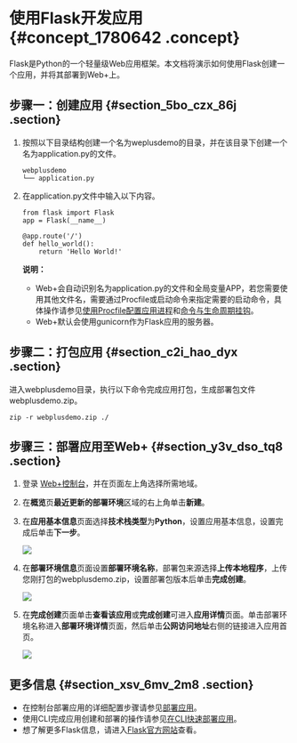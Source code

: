 # 使用Flask开发应用 {#concept_1780642 .concept}

Flask是Python的一个轻量级Web应用框架。本文档将演示如何使用Flask创建一个应用，并将其部署到Web+上。

## 步骤一：创建应用 {#section_5bo_czx_86j .section}

1.  按照以下目录结构创建一个名为weplusdemo的目录，并在该目录下创建一个名为application.py的文件。

    ``` {#codeblock_ejc_chs_e0y}
    webplusdemo
    └── application.py
    ```

2.  在application.py文件中输入以下内容。

    ``` {#codeblock_jdm_xn2_08a}
    from flask import Flask
    app = Flask(__name__)
    
    @app.route('/')
    def hello_world():
        return 'Hello World!'
    ```

    **说明：** 

    -   Web+会自动识别名为application.py的文件和全局变量APP，若您需要使用其他文件名，需要通过Procfile或启动命令来指定需要的启动命令，具体操作请参见[使用Procfile配置应用进程](ZH-CN_TP_163221.dita)和[命令与生命周期挂钩](../DNICMS19100636/ZH-CN_TP_1253418.dita)。
    -   Web+默认会使用gunicorn作为Flask应用的服务器。

## 步骤二：打包应用 {#section_c2i_hao_dyx .section}

进入webplusdemo目录，执行以下命令完成应用打包，生成部署包文件webplusdemo.zip。

``` {#codeblock_dmo_7qx_ydl}
zip -r webplusdemo.zip ./
```

## 步骤三：部署应用至Web+ {#section_y3v_dso_tq8 .section}

1.  登录 [Web+控制台](https://webplus.console.aliyun.com)，并在页面左上角选择所需地域。
2.  在**概览**页**最近更新的部署环境**区域的右上角单击**新建**。
3.  在**应用基本信息**页面选择**技术栈类型**为**Python**，设置应用基本信息，设置完成后单击**下一步**。

    ![](http://static-aliyun-doc.oss-cn-hangzhou.aliyuncs.com/assets/img/161338/156629097455338_zh-CN.png)

4.  在**部署环境信息**页面设置**部署环境名称**，部署包来源选择**上传本地程序**，上传您刚打包的webplusdemo.zip，设置部署包版本后单击**完成创建**。

    ![](http://static-aliyun-doc.oss-cn-hangzhou.aliyuncs.com/assets/img/161338/156629097455348_zh-CN.png)

5.  在**完成创建**页面单击**查看该应用**或**完成创建**可进入**应用详情**页面。单击部署环境名称进入**部署环境详情**页面，然后单击**公网访问地址**右侧的链接进入应用首页。

    ![](http://static-aliyun-doc.oss-cn-hangzhou.aliyuncs.com/assets/img/1410538/156629097456385_zh-CN.png)


## 更多信息 {#section_xsv_6mv_2m8 .section}

-   在控制台部署应用的详细配置步骤请参见[部署应用](../DNICMS19100635/ZH-CN_TP_159334_V1.dita)。
-   使用CLI完成应用创建和部署的操作请参见[在CLI快速部署应用](ZH-CN_TP_221972_V2.dita)。
-   想了解更多Flask信息，请进入[Flask官方网站](https://palletsprojects.com/p/flask/)查看。

